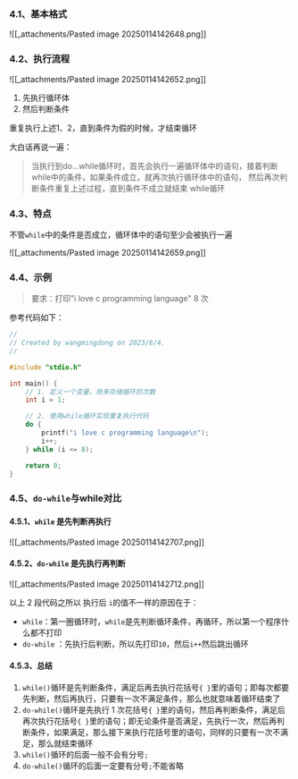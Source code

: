 ### 4.1、基本格式

![[_attachments/Pasted image 20250114142648.png]]

### 4.2、执行流程

![[_attachments/Pasted image 20250114142652.png]]

1. 先执行循环体
2. 然后判断条件

重复执行上述1、2，直到条件为假的时候，才结束循环

大白话再说一遍：

> 当执行到do...while循环时，首先会执行一遍循环体中的语句，接着判断while中的条件，如果条件成立，就再次执行循环体中的语句， 然后再次判断条件重复上述过程，直到条件不成立就结束 while循环

### 4.3、特点

不管`while`中的条件是否成立，循环体中的语句至少会被执行一遍

![[_attachments/Pasted image 20250114142659.png]]

### 4.4、示例

> 要求：打印"i love c programming language" 8 次

参考代码如下：

```c
//
// Created by wangmingdong on 2023/6/4.
//

#include "stdio.h"

int main() {
    // 1. 定义一个变量，用来存储循环的次数
    int i = 1;

    // 2. 使用while循环实现重复执行代码
    do {
        printf("i love c programming language\n");
        i++;
    } while (i <= 8);

    return 0;
}
```

### 4.5、`do-while`与while对比

#### 4.5.1、`while` 是先判断再执行

![[_attachments/Pasted image 20250114142707.png]]

#### 4.5.2、`do-while` 是先执行再判断

![[_attachments/Pasted image 20250114142712.png]]

以上 2 段代码之所以 执行后 `i`的值不一样的原因在于：

- `while`：第一圈循环时，`while`是先判断循环条件，再循环，所以第一个程序什么都不打印
- `do-while` ：先执行后判断，所以先打印`10`，然后`i++`然后跳出循环

#### 4.5.3、总结

1. `while()`循环是先判断条件，满足后再去执行花括号`{ }`里的语句；即每次都要先判断，然后再执行，只要有一次不满足条件，那么也就意味着循环结束了
2. `do-while()`循环是先执行 1 次花括号`{ }`里的语句，然后再判断条件，满足后再次执行花括号`{ }`里的语句；即无论条件是否满足，先执行一次，然后再判断条件，如果满足，那么接下来执行花括号里的语句，同样的只要有一次不满足，那么就结束循环
3. `while()`循环的后面一般不会有分号`;`
4. `do-while()`循环的后面一定要有分号`;`不能省略
